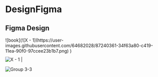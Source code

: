 # DesignFigma
## Figma Design


<div style="float:left;margin:0 10px 10px 0" markdown="1">
    ![book](![X - 1](https://user-images.githubusercontent.com/64682028/87240361-34f63a80-c419-11ea-90f0-97ccee23b1b7.png) )
</div>

![X - 1](https://user-images.githubusercontent.com/64682028/87240361-34f63a80-c419-11ea-90f0-97ccee23b1b7.png) |


![Group 3-3](https://user-images.githubusercontent.com/64682028/87240392-67a03300-c419-11ea-93b9-d07a80de643d.png)

